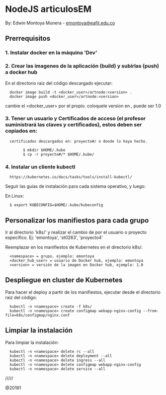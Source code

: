 # NodeJS articulosEM

By: Edwin Montoya Munera - emontoya@eafit.edu.co

## Prerrequisitos

### 1. Instalar docker en la máquina 'Dev'

### 2. Crear las imagenes de la aplicación (build) y subirlas (push) a docker hub

En el directorio raiz del código descargado ejecutar:

      docker image build -t <docker_user>/artnode:<version> .
      docker image push <docker_user>/artnode:<version>

cambie el <docker_user> por el propio.
coloquele version en <version>, puede ser 1.0

### 3. Tener un usuario y Certificados de acceso (el profesor suministrará las claves y certificados), estos deben ser copiados en:

      certificados descargados en: proyecto#/ o donde lo haya hecho.

            $ mkdir $HOME/.kube
            $ cp -r proyecto#/* $HOME/.kube/

### 4. Instalar un cliente kubectl 

      https://kubernetes.io/docs/tasks/tools/install-kubectl/

      
Seguir las guias de instalación para cada sistema operativo, y luego:

En Linux:

      $ export KUBECONFIG=$HOME/.kube/kubeconfig


## Personalizar los manifiestos para cada grupo

Ir al directorio 'k8s/' y realizar el cambio de <namespace> por el usuario o proyecto especifico. Ej: 'emontoya', 'st0263', 'proyecto4'

Reemplazar en los manifiestos de Kubernetes en el directorio k8s/:

      <namespace> = grupo, ejemplo: emontoya
      <docker_hub_user> = usuario de Docker hub, ejemplo: emontoya
      <version> = versión de la imagen en Docker hub, ejemplo: 1.0

## Despliegue en cluster de Kubernetes

Para hacer el deploy a partir de los manifiestos, ejecutar desde el directorio raiz del código:

      kubectl -n <namespace> create -f k8s/
      kubectl -n <namespace> create configmap webapp-nginx-config --from-file=k8s/configmap/nginx.conf

## Limpiar la instalación

Para limpiar la instalación:

      kubectl -n <namespace> delete rc --all
      kubectl -n <namespace> delete deployment --all
      kubectl -n <namespace> delete ingress --all
      kubectl -n <namespace> delete configmap webapp-nginx-config
      kubectl -n <namespace> delete service --all

/////

@20181            
